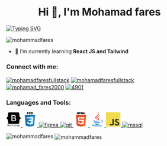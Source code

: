 <h1 align="center">Hi 👋, I'm Mohamad fares</h1>

[![Typing SVG](https://readme-typing-svg.herokuapp.com?font=Fira+Code&pause=1000&color=4844F7&width=435&lines=Upcoming+MERN+Stack+Developer)](https://git.io/typing-svg)

<p align="left"> <img src="https://komarev.com/ghpvc/?username=mohammadfares&label=Profile%20views&color=0e75b6&style=flat" alt="mohammadfares" /> </p>

- 🌱 I’m currently learning **React JS and Tailwind**

<h3 align="left">Connect with me:</h3>
<p align="left">
<a href="https://linkedin.com/in/mohamadfaresfullstack" target="blank"><img align="center" src="https://raw.githubusercontent.com/rahuldkjain/github-profile-readme-generator/master/src/images/icons/Social/linked-in-alt.svg" alt="mohamadfaresfullstack" height="30" width="40" /></a>
<a href="https://fb.com/mohamadfaresfullstack" target="blank"><img align="center" src="https://raw.githubusercontent.com/rahuldkjain/github-profile-readme-generator/master/src/images/icons/Social/facebook.svg" alt="mohamadfaresfullstack" height="30" width="40" /></a>
<a href="https://instagram.com/mohamad_fares2000" target="blank"><img align="center" src="https://raw.githubusercontent.com/rahuldkjain/github-profile-readme-generator/master/src/images/icons/Social/instagram.svg" alt="mohamad_fares2000" height="30" width="40" /></a>
<a href="https://discord.gg/4901" target="blank"><img align="center" src="https://raw.githubusercontent.com/rahuldkjain/github-profile-readme-generator/master/src/images/icons/Social/discord.svg" alt="4901" height="30" width="40" /></a>
</p>

<h3 align="left">Languages and Tools:</h3>
<p align="left"> <a href="https://getbootstrap.com" target="_blank" rel="noreferrer"> <img src="https://raw.githubusercontent.com/devicons/devicon/master/icons/bootstrap/bootstrap-plain-wordmark.svg" alt="bootstrap" width="40" height="40"/> </a> <a href="https://www.w3schools.com/css/" target="_blank" rel="noreferrer"> <img src="https://raw.githubusercontent.com/devicons/devicon/master/icons/css3/css3-original-wordmark.svg" alt="css3" width="40" height="40"/> </a> <a href="https://www.figma.com/" target="_blank" rel="noreferrer"> <img src="https://www.vectorlogo.zone/logos/figma/figma-icon.svg" alt="figma" width="40" height="40"/> </a> <a href="https://git-scm.com/" target="_blank" rel="noreferrer"> <img src="https://www.vectorlogo.zone/logos/git-scm/git-scm-icon.svg" alt="git" width="40" height="40"/> </a> <a href="https://www.w3.org/html/" target="_blank" rel="noreferrer"> <img src="https://raw.githubusercontent.com/devicons/devicon/master/icons/html5/html5-original-wordmark.svg" alt="html5" width="40" height="40"/> </a> <a href="https://www.java.com" target="_blank" rel="noreferrer"> <img src="https://raw.githubusercontent.com/devicons/devicon/master/icons/java/java-original.svg" alt="java" width="40" height="40"/> </a> <a href="https://developer.mozilla.org/en-US/docs/Web/JavaScript" target="_blank" rel="noreferrer"> <img src="https://raw.githubusercontent.com/devicons/devicon/master/icons/javascript/javascript-original.svg" alt="javascript" width="40" height="40"/> </a> <a href="https://www.microsoft.com/en-us/sql-server" target="_blank" rel="noreferrer"> <img src="https://www.svgrepo.com/show/303229/microsoft-sql-server-logo.svg" alt="mssql" width="40" height="40"/> </a> </p>

<p><img align="left" src="https://github-readme-stats.vercel.app/api/top-langs?username=mohammadfares&show_icons=true&locale=en&layout=compact" alt="mohammadfares" /></p>

<p>&nbsp;<img align="center" src="https://github-readme-stats.vercel.app/api?username=mohammadfares&show_icons=true&locale=en" alt="mohammadfares" /></p>

